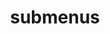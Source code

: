 ---
layout: page
title: submenus
nav: false
dropdown: true
children: 
    - title: Publications
      permalink: /publications/
    - title: divider
    - title: projects
      permalink: /projects/
---